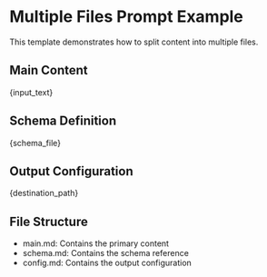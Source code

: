 # Multiple Files Prompt Example

This template demonstrates how to split content into multiple files.

## Main Content

{input_text}

## Schema Definition

{schema_file}

## Output Configuration

{destination_path}

## File Structure

- main.md: Contains the primary content
- schema.md: Contains the schema reference
- config.md: Contains the output configuration
